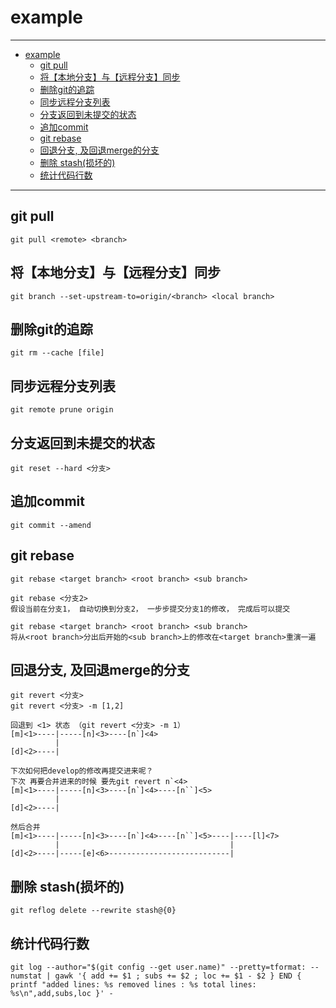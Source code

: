 # example

---

- [example](#example)
  - [git pull](#git-pull)
  - [将【本地分支】与【远程分支】同步](#%e5%b0%86%e6%9c%ac%e5%9c%b0%e5%88%86%e6%94%af%e4%b8%8e%e8%bf%9c%e7%a8%8b%e5%88%86%e6%94%af%e5%90%8c%e6%ad%a5)
  - [删除git的追踪](#%e5%88%a0%e9%99%a4git%e7%9a%84%e8%bf%bd%e8%b8%aa)
  - [同步远程分支列表](#%e5%90%8c%e6%ad%a5%e8%bf%9c%e7%a8%8b%e5%88%86%e6%94%af%e5%88%97%e8%a1%a8)
  - [分支返回到未提交的状态](#%e5%88%86%e6%94%af%e8%bf%94%e5%9b%9e%e5%88%b0%e6%9c%aa%e6%8f%90%e4%ba%a4%e7%9a%84%e7%8a%b6%e6%80%81)
  - [追加commit](#%e8%bf%bd%e5%8a%a0commit)
  - [git rebase](#git-rebase)
  - [回退分支, 及回退merge的分支](#%e5%9b%9e%e9%80%80%e5%88%86%e6%94%af-%e5%8f%8a%e5%9b%9e%e9%80%80merge%e7%9a%84%e5%88%86%e6%94%af)
  - [删除 stash(损坏的)](#%e5%88%a0%e9%99%a4-stash%e6%8d%9f%e5%9d%8f%e7%9a%84)
  - [统计代码行数](#%e7%bb%9f%e8%ae%a1%e4%bb%a3%e7%a0%81%e8%a1%8c%e6%95%b0)

---

## git pull

``` git
git pull <remote> <branch>
```

## 将【本地分支】与【远程分支】同步

``` git
git branch --set-upstream-to=origin/<branch> <local branch>
```

## 删除git的追踪

``` git
git rm --cache [file]
```

## 同步远程分支列表

``` git
git remote prune origin
```

## 分支返回到未提交的状态

``` git
git reset --hard <分支>
```

## 追加commit

``` git
git commit --amend
```

## git rebase

``` git
git rebase <target branch> <root branch> <sub branch>

git rebase <分支2>
假设当前在分支1， 自动切换到分支2， 一步步提交分支1的修改， 完成后可以提交

git rebase <target branch> <root branch> <sub branch>
将从<root branch>分出后开始的<sub branch>上的修改在<target branch>重演一遍
```

## 回退分支, 及回退merge的分支

``` git
git revert <分支>
git revert <分支> -m [1,2]

回退到 <1> 状态 （git revert <分支> -m 1）
[m]<1>----|-----[n]<3>----[n`]<4>
          |
[d]<2>----|

下次如何把develop的修改再提交进来呢？
下次 再要合并进来的时候 要先git revert n`<4>
[m]<1>----|-----[n]<3>----[n`]<4>----[n``]<5>
          |
[d]<2>----|

然后合并
[m]<1>----|-----[n]<3>----[n`]<4>----[n``]<5>----|----[l]<7>
          |                                      |
[d]<2>----|-----[e]<6>---------------------------|
```

## 删除 stash(损坏的)

``` git
git reflog delete --rewrite stash@{0}
```

## 统计代码行数

``` git
git log --author="$(git config --get user.name)" --pretty=tformat: --numstat | gawk '{ add += $1 ; subs += $2 ; loc += $1 - $2 } END { printf "added lines: %s removed lines : %s total lines: %s\n",add,subs,loc }' -
```
